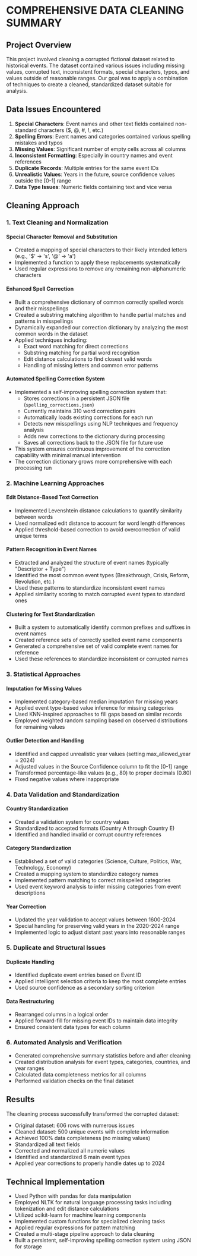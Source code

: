# COMPREHENSIVE DATA CLEANING SUMMARY

## Project Overview
This project involved cleaning a corrupted fictional dataset related to historical events. The dataset contained various issues including missing values, corrupted text, inconsistent formats, special characters, typos, and values outside of reasonable ranges. Our goal was to apply a combination of techniques to create a cleaned, standardized dataset suitable for analysis.

## Data Issues Encountered

1. **Special Characters**: Event names and other text fields contained non-standard characters ($, @, #, !, etc.)
2. **Spelling Errors**: Event names and categories contained various spelling mistakes and typos
3. **Missing Values**: Significant number of empty cells across all columns
4. **Inconsistent Formatting**: Especially in country names and event references
5. **Duplicate Records**: Multiple entries for the same event IDs
6. **Unrealistic Values**: Years in the future, source confidence values outside the [0-1] range
7. **Data Type Issues**: Numeric fields containing text and vice versa

## Cleaning Approach

### 1. Text Cleaning and Normalization

#### Special Character Removal and Substitution
- Created a mapping of special characters to their likely intended letters (e.g., '$' → 's', '@' → 'a')
- Implemented a function to apply these replacements systematically
- Used regular expressions to remove any remaining non-alphanumeric characters

#### Enhanced Spell Correction
- Built a comprehensive dictionary of common correctly spelled words and their misspellings
- Created a substring matching algorithm to handle partial matches and patterns in misspellings
- Dynamically expanded our correction dictionary by analyzing the most common words in the dataset
- Applied techniques including:
  * Exact word matching for direct corrections
  * Substring matching for partial word recognition
  * Edit distance calculations to find closest valid words
  * Handling of missing letters and common error patterns

#### Automated Spelling Correction System
- Implemented a self-improving spelling correction system that:
  * Stores corrections in a persistent JSON file (`spelling_corrections.json`)
  * Currently maintains 310 word correction pairs
  * Automatically loads existing corrections for each run
  * Detects new misspellings using NLP techniques and frequency analysis
  * Adds new corrections to the dictionary during processing
  * Saves all corrections back to the JSON file for future use
- This system ensures continuous improvement of the correction capability with minimal manual intervention
- The correction dictionary grows more comprehensive with each processing run

### 2. Machine Learning Approaches

#### Edit Distance-Based Text Correction
- Implemented Levenshtein distance calculations to quantify similarity between words
- Used normalized edit distance to account for word length differences
- Applied threshold-based correction to avoid overcorrection of valid unique terms

#### Pattern Recognition in Event Names
- Extracted and analyzed the structure of event names (typically "Descriptor + Type")
- Identified the most common event types (Breakthrough, Crisis, Reform, Revolution, etc.)
- Used these patterns to standardize inconsistent event names
- Applied similarity scoring to match corrupted event types to standard ones

#### Clustering for Text Standardization
- Built a system to automatically identify common prefixes and suffixes in event names
- Created reference sets of correctly spelled event name components
- Generated a comprehensive set of valid complete event names for reference
- Used these references to standardize inconsistent or corrupted names

### 3. Statistical Approaches

#### Imputation for Missing Values
- Implemented category-based median imputation for missing years
- Applied event type-based value inference for missing categories
- Used KNN-inspired approaches to fill gaps based on similar records
- Employed weighted random sampling based on observed distributions for remaining values

#### Outlier Detection and Handling
- Identified and capped unrealistic year values (setting max_allowed_year = 2024)
- Adjusted values in the Source Confidence column to fit the [0-1] range
- Transformed percentage-like values (e.g., 80) to proper decimals (0.80)
- Fixed negative values where inappropriate

### 4. Data Validation and Standardization

#### Country Standardization
- Created a validation system for country values
- Standardized to accepted formats (Country A through Country E)
- Identified and handled invalid or corrupt country references

#### Category Standardization
- Established a set of valid categories (Science, Culture, Politics, War, Technology, Economy)
- Created a mapping system to standardize category names
- Implemented pattern matching to correct misspelled categories
- Used event keyword analysis to infer missing categories from event descriptions

#### Year Correction
- Updated the year validation to accept values between 1600-2024
- Special handling for preserving valid years in the 2020-2024 range
- Implemented logic to adjust distant past years into reasonable ranges

### 5. Duplicate and Structural Issues

#### Duplicate Handling
- Identified duplicate event entries based on Event ID
- Applied intelligent selection criteria to keep the most complete entries
- Used source confidence as a secondary sorting criterion

#### Data Restructuring
- Rearranged columns in a logical order
- Applied forward-fill for missing event IDs to maintain data integrity
- Ensured consistent data types for each column

### 6. Automated Analysis and Verification

- Generated comprehensive summary statistics before and after cleaning
- Created distribution analysis for event types, categories, countries, and year ranges
- Calculated data completeness metrics for all columns
- Performed validation checks on the final dataset

## Results

The cleaning process successfully transformed the corrupted dataset:
- Original dataset: 606 rows with numerous issues
- Cleaned dataset: 500 unique events with complete information
- Achieved 100% data completeness (no missing values)
- Standardized all text fields
- Corrected and normalized all numeric values
- Identified and standardized 6 main event types
- Applied year corrections to properly handle dates up to 2024

## Technical Implementation

- Used Python with pandas for data manipulation
- Employed NLTK for natural language processing tasks including tokenization and edit distance calculations
- Utilized scikit-learn for machine learning components
- Implemented custom functions for specialized cleaning tasks
- Applied regular expressions for pattern matching
- Created a multi-stage pipeline approach to data cleaning
- Built a persistent, self-improving spelling correction system using JSON for storage


